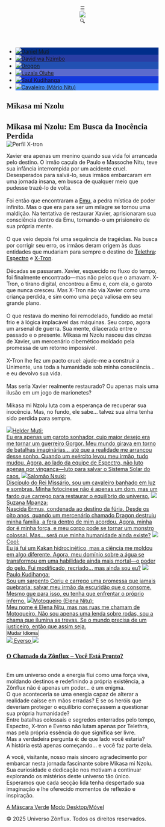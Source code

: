 <!--DOCTYPE html-->
<html lang="pt-br">
<head>
  <meta charset="UTF-8">
  <meta name="viewport" content="width=device-width, initial-scale=1.0">
  <title>Mikasa mi Nzolu</title>
  <style>
    /* Reset básico e estilos globais */
* {
  margin: 0;
  padding: 0;
  box-sizing: border-box;
}

body {
  background-color: #FFF;       /* Preto (40%) */
  color: #000;               /* Dourado (10%) para textos */
  font-family: Cambria, Cochin, Georgia, Times, 'Times New Roman', serif;
}

.menu-icon {
  width: 35px;
  height: 35px;
  border: 1px solid #00C2FF;
  border-radius: 50%;
  margin-right: 10px;
}
h1, h2, h3 {
  font-family: 'Times New Roman', Times, serif;
}

/* Cabeçalho */
header {
  display: flex;
  justify-content: space-between;
  align-items: center;
  background-color: #0000FF;    /* Vermelho (40%) */
  padding: 10px 20px;
}

header .icon {
  font-size: 24px;
  cursor: pointer;
  color: #FFF;
}

header .logo {
  width: 50px;
  height: 50px;
  border: 1px solid #00C2FF;
  border-radius: 30%;
}

/* Menu de Navegação */
#nav-menu {
  position: fixed;
  top: 0;
  left: -75%;
  width: 75%;
  height: 100%;
  background-color: #3D8BE561;    /* Verde (10%) */
  transition: left 0.3s ease;
  z-index: 1000;
  overflow-y: auto;
}

@media (min-width: 768px) {
  #nav-menu {
    width: 30%;
    left: -30%;
  }
}

#nav-menu ul {
  list-style: none;
  padding: 0;
  margin: 0;
}

#nav-menu ul li {
  padding: 15px;
}

#nav-menu ul li a {
  text-decoration: none;
  color: #FFF;
  font-size: 18px;
  display: flex;
  align-items: center;
  margin-right: 10px;
}

/* Conteúdo Principal */
main {
  padding: 0px;
}

/* Seção 1: Título */
#secao1 {
  text-align: center;
  padding: 40px 0;
  background-color: #FFF;
}

/* Seção 2: Subtítulo, Imagem e Texto */
#secao2 {
  background-color: #E5E9F1;  /* Fundo diferenciado */
  padding: 0px;
  margin: 0px;
  overflow: auto;
}

#secao2 .conteudo-sec2 h2 {
  text-align: left;
  color: #000;
  margin-bottom: 10px;
}

#secao2 .imagem-esquerda {
  float: left;
  margin-right: 20px;
}

#secao2 .imagem-esquerda img {
  width: 100px;
  height: 100px;
  border-radius: 50%;   /* Cantos arredondados */
}

#secao2 p {
  text-align: justify;
  color: #000;
}
#secao2 a {
  color: #000;
}

/* Seção 3: Links, Botão de Idioma e Link em Barra */
#secao3 {
  background-color: #FFF;  /* Fundo diferenciado */
  padding: 0px;
  margin: 0px;
}

#secao3 .links a {
  display: inline-block;
  margin: 5px;
  padding: 10px;
  background-color: #E5E9F1;
  color: #000;
  text-decoration: none;
  border-radius: 5px;
}

#secao3 button#btn-idioma {
  display: block;
  margin: 20px 0;
  padding: 10px 20px;
  background-color: #0000FF;
  color: #FFF;
  border: none;
  border-radius: 5px;
  cursor: pointer;
}

#secao3 .barra-link a {
  display: flex;
  justify-content: space-between;
  align-items: center;
  background-color: #3D8BE561;
  padding: 10px;
  text-decoration: none;
  color: #000;
  margin: 0;
}

/* Rodapé */
footer {
  background-color: #0000FF;
  padding: 0px;
  color: #FFF;
  text-align: center;
  font-family: monospace;
}

footer .footer-sec1 {
  margin-bottom: 20px;
  text-align: left;
}

footer .footer-sec2 a {
  color: #FFF;
  margin-right: 20px;
}

footer .footer-sec2 a#toggle-mode {
  cursor: pointer;
}

/* Exemplo de estilo para modo móvel (toggle via JavaScript) */
body.mobile-mode {
  /* Ajustes para simular um modo móvel – adicione regras conforme necessário */
  font-size: 6px;
}

  </style>
</head>
<body>
<!-- Cabeçalho -->
<header>
  <!-- Ícone menu hambúrguer à esquerda -->
  <div id="menu-icon" class="icon" onclick="toggleMenu(event)">&#9776;</div>
  <!-- Logo central -->
  <div><img class="logo" src="playlistCropperBoomPlayer.jpg"></div>
  <!-- Ícone de pesquisa à direita -->
  <div id="search-icon" class="icon" onclick="openSearch()">&#128269;</div>
</header>
<!-- Menu de Navegação (abre da esquerda) -->
<nav id="nav-menu">
  <ul>
    <li class="menu-item" style="background-color: #002E8B;"><a href="#"><span><img class="menu-icon" src="6f7a2b08-561d-4dd4-8bc3-7e88be028e5c.jpeg"></span>Daniel Muti</a></li>
    <li class="menu-item" style="background-color: #2A3EA5;"><a href="#"><span><img class="menu-icon" src="4e4b87f2-2069-4550-a02e-73670d4e9f9b.jpeg"></span>David wa Nzimbo</a></li>
    <li class="menu-item" style="background-color: #2250B2;"><a href="#"><span><img class="menu-icon" src="b6f59dbf-3159-43ea-9c41-57c80ef8288d.jpeg"></span>Drogon</a></li>
    <li class="menu-item" style="background-color: #5C6ACD;"><a href="#"><span><img class="menu-icon" src="0a9a5dc3-ef54-4bf3-9228-13fedc05bff0.jpeg"></span>Luzala Oluhe</a></li>
    <li class="menu-item" style="background-color: #1438DC;"><a href="#"><span><img class="menu-icon" src="6cdf4a33-eb33-4a7a-9343-e45466deee94.jpeg"></span>Saul Kudihanga</a></li>
    <li class="menu-item" style="background-color: #478DFF;"><a href="#"><span><img class="menu-icon" src="f4ef64fb-8e47-4f9f-be89-25f1ef5d28ef.jpeg"></span>Cavaleiro (Mário Nitu)</a></li>
  </ul>
</nav>
<!-- Conteúdo Principal -->
<main>
  <!-- 1ª Seção: Título da Página -->
  <section id="secao1" class="secao">
    <h1>Mikasa mi Nzolu</h1>
  </section>
  <!-- 2ª Seção: Subtítulo, Imagem e Texto Justificado -->
  <section id="secao2" class="secao secao-diferente">
    <div class="conteudo-sec2">
      <h2>Mikasa mi Nzolu: Em Busca da Inocência Perdida</h2>
      <div class="imagem-esquerda">
        <!-- Imagem de perfil com cantos arredondados -->
        <img src="2ade9154-5486-47cf-9db6-a89fb0518e78.jpeg" alt="Perfil X-tron">
      </div>
      <p>Xavier era apenas um menino quando sua vida foi arrancada pelo destino. O irmão caçula de Paulo e Massoche Nitu, teve sua infância interrompida por um acidente cruel. Desesperados para salvá-lo, seus irmãos embarcaram em uma jornada insana, em busca de qualquer meio que pudesse trazê-lo de volta.<br /><br />Foi então que encontraram a <a href="https://zonflux070.github.io/Emu/">Emu</a>, a pedra mística de poder infinito. Mas o que era para ser um milagre se tornou uma maldição. Na tentativa de restaurar Xavier, aprisionaram sua consciência dentro da Emu, tornando-o um prisioneiro de sua própria mente.<br /><br />O que veio depois foi uma sequência de tragédias. Na busca por corrigir seu erro, os irmãos deram origem às duas entidades que mudariam para sempre o destino de <a href="https://zonflux070.github.io/Telethra/">Telethra</a>: <a href="https://zonflux070.github.io/Z-nflux---Espectro/">Espectro</a> e <a href="https://zonflux070.github.io/X-tron/">X-Tron</a>.<br /><br />Décadas se passaram. Xavier, esquecido no fluxo do tempo, foi finalmente encontrado—mas não pelos que o amavam. X-Tron, o tirano digital, encontrou a Emu e, com ela, o garoto que nunca cresceu. Mas X-Tron não via Xavier como uma criança perdida, e sim como uma peça valiosa em seu grande plano.<br /><br />O que restava do menino foi remodelado, fundido ao metal frio e à lógica implacável das máquinas. Seu corpo, agora um arsenal de guerra. Sua mente, dilacerada entre o passado e o presente. Mikasa mi Nzolu nasceu das cinzas de Xavier, um mercenário cibernético moldado pela promessa de um retorno impossível.<br /><br />X-Tron lhe fez um pacto cruel: ajude-me a construir a Unimente, una toda a humanidade sob minha consciência… e eu devolvo sua vida.<br /><br />Mas seria Xavier realmente restaurado? Ou apenas mais uma ilusão em um jogo de marionetes?<br /><br />Mikasa mi Nzolu luta com a esperança de recuperar sua inocência. Mas, no fundo, ele sabe… talvez sua alma tenha sido perdida para sempre.</p>
    </div>
  </section>
  <!-- 3ª Seção: 7 Links, Botão de Idioma e Link em Forma de Barra -->
  <section id="secao3" class="secao secao-diferente2">
    <div class="links">
      <a href="#"><span><img class="menu-icon" src="8ac701c2-fc0f-432c-8395-d8b0a5767049.jpeg"></span><u>Helder Muti:</u><br />Eu era apenas um garoto sonhador, cujo maior desejo era me tornar um guerreiro Gorgor. Meu mundo girava em torno de batalhas imaginárias… até que a realidade me arrancou desse sonho. Quando um exército levou meu irmão, tudo mudou. Agora, ao lado da equipe de Espectro, não luto apenas por vingança—luto para salvar o Sistema Solar do caos.</a>
      <a href="#"><span><img class="menu-icon" src="426b2b47-de96-4c17-9d1e-d09bb8ec99bf.jpeg"></span><u>Salomão Nsuki:</u><br />Discípulo do Rei Missário, sou um cavaleiro banhado em luz e sombras. Minha fotocinese não é apenas um dom, mas um fardo que carrego para restaurar o equilíbrio do universo.</a>
      <a href="#"><span><img class="menu-icon" src="02b178dc-36ff-4c57-8e5c-fef0e03166bc.jpeg"></span><u>Suzana Mpanza:</u><br />Nascida Ermus, condenada ao destino da fúria. Desde os oito anos, quando um mercenário chamado Dragon destruiu minha família, a fera dentro de mim acordou. Agora, minha dor é minha força, e meu corpo pode se tornar um monstro colossal. Mas… será que minha humanidade ainda existe?</a>
      <a href="#"><span><img class="menu-icon" src="370e23d1-39f6-4c6b-8483-57df40b593ad.jpeg"></span><u>Cool:</u><br />Eu já fui um Kakan hidrocinético, mas a ciência me moldou em algo diferente. Agora, meu domínio sobre a água se transformou em uma habilidade ainda mais mortal—o poder do gelo. Fui modificado, recriado… mas ainda sou eu?</a>
      <a href="#"><span><img class="menu-icon" src="258d6266-5979-449c-81a9-75c8a39232f5.jpeg"></span><u>Paulo Kudihanga:</u><br />Sou um sargento Coriu e carrego uma promessa que jamais quebraria: salvar meu irmão da escuridão que o consome. Mesmo que para isso, eu tenha que enfrentar o próprio inferno.</a>
      <a href="#"><span><img class="menu-icon" src="4d680ad6-1178-4121-b005-75f5a086c6d7.jpeg"></span><u>Motoqueiro (Elena Nitu):</u><br />Meu nome é Elena Nitu, mas nas ruas me chamam de Motoqueiro. Não sou apenas uma lenda sobre rodas, sou a chama que ilumina as trevas. Se o mundo precisa de um justiceiro, então que assim seja.</a>
    </div>
    <!-- Botão para mudar o idioma -->
    <button id="btn-idioma" onclick="changeLanguage()">Mudar Idioma</button>
    <!-- Link em forma de barra sem margens com dois ícones -->
    <div class="barra-link">
      <a href="https://zonflux070.github.io/Perfil-do-Espectro/">
        <span class="icon-esq"><img class="menu-icon" src="5b689d53-db1d-40a8-aff8-9033bfbb72f8.jpg"></span>
        <span class="texto-barra">Everso</span>
        <span class="icon-dir"><img class="menu-icon" src="5b689d53-db1d-40a8-aff8-9033bfbb72f8.jpg"></span>
        </a>
    </div>
  </section>
</main>
<!-- Rodapé -->
<footer>
  <!-- Rodapé 1: Curiosidades -->
  <div class="footer-sec1">
    <h3><u>O Chamado da Zônflux – Você Está Pronto?</u></h3><br />
    <p>Em um universo onde a energia flui como uma força viva, moldando destinos e redefinindo a própria existência, a Zônflux não é apenas um poder… é um enigma.<br />O que aconteceria se uma energia capaz de alterar a realidade caísse em mãos erradas? E se os heróis que deveriam proteger o equilíbrio começassem a questionar sua própria humanidade?<br />Entre batalhas colossais e segredos enterrados pelo tempo, Espectro, X-tron e Everso não lutam apenas por Telethra, mas pela própria essência do que significa ser livre.<br />Mas a verdadeira pergunta é: de que lado você estaria?<br />A história está apenas começando… e você faz parte dela.</p>
  </div>
  <!-- Rodapé 2: Link Normal e Toggle de Modo Desktop/Móvel -->
  <div class="footer-sec2">
    <p>A você, visitante, nosso mais sincero agradecimento por embarcar nesta jornada fascinante sobre Mikasa mi Nzolu. Sua curiosidade e dedicação nos motivam a continuar explorando os mistérios deste universo tão único. Esperamos que cada secção lida tenha despertado sua imaginação e lhe oferecido momentos de reflexão e inspiração.</p>
    <a href="#">A Máscara Verde</a>
    <a href="#" id="toggle-mode" onclick="toggleMode()">Modo Desktop/Móvel</a>
    <p>© 2025 Universo Zônflux. Todos os direitos reservados.</p>
  </div>
</footer>

  <script>
    // Função para alternar o menu de navegação
function toggleMenu(e) {
  // Impede que o clique no ícone propague e feche o menu imediatamente
  e.stopPropagation();
  const navMenu = document.getElementById('nav-menu');
  if (navMenu.style.left === "0px") {
    closeMenu();
  } else {
    openMenu();
  }
}

function openMenu() {
  const navMenu = document.getElementById('nav-menu');
  navMenu.style.left = "0px";
  // Adiciona ouvinte para cliques fora do menu
  document.addEventListener('click', closeMenuOnClickOutside);
}

function closeMenu() {
  const navMenu = document.getElementById('nav-menu');
  if (window.innerWidth >= 768) {
    navMenu.style.left = "-30%";
  } else {
    navMenu.style.left = "-75%";
  }
  document.removeEventListener('click', closeMenuOnClickOutside);
}

function closeMenuOnClickOutside(e) {
  const navMenu = document.getElementById('nav-menu');
  const menuIcon = document.getElementById('menu-icon');
  if (!navMenu.contains(e.target) && !menuIcon.contains(e.target)) {
    closeMenu();
  }
}

// Função para simular a abertura da barra de pesquisa
function openSearch() {
  alert("Abrir barra de pesquisa.");
}

// Função para mudar o idioma
function changeLanguage() {
  const languages = ['Português', 'English', 'Español', 'Français', '日本語'];
  const choice = prompt("Escolha o idioma:\n1 - Português\n2 - English\n3 - Español\n4 - Français\n5 - 日本語");
  const index = parseInt(choice) - 1;
  if (index >= 0 && index < languages.length) {
    alert("Idioma alterado para " + languages[index]);
    // Aqui você pode implementar a troca dos textos na página conforme o idioma selecionado.
  } else {
    alert("Opção inválida!");
  }
}

// Função para alternar o modo Desktop/Móvel
function toggleMode() {
  document.body.classList.toggle('mobile-mode');
  if (document.body.classList.contains('mobile-mode')) {
    alert("Modo Desktop ativado.");
  } else {
    alert("Modo Móvel ativado.");
  }
}
  </script>
</body>
</html>
